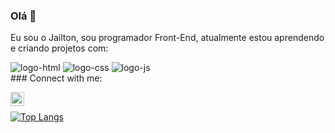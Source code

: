 ### Olá 👋

Eu sou o Jailton, sou programador Front-End, atualmente estou aprendendo e criando projetos com:

<img src="https://img.shields.io/badge/HTML-239120?style=for-the-badge&logo=html5&logoColor=white" alt= "logo-html"/>
<img src="https://img.shields.io/badge/CSS-239120?&style=for-the-badge&logo=css3&logoColor=white" alt="logo-css"/>
<img src="https://img.shields.io/badge/JavaScript-323330?style=for-the-badge&logo=javascript&logoColor=F7DF1E" alt="logo-js"/>
<br>
### Connect with me:

<p>
<a href="https://www.linkedin.com/in/jailton-vieira/">
<img align="left" alt="LinkedIn" width="22px" src="https://cdn.jsdelivr.net/npm/simple-icons@v3/icons/linkedin.svg" />
</a>
</p>
<br />


[![Top Langs](https://github-readme-stats.vercel.app/api/top-langs/?username=dev-jailton-junior&layout=compact&show_icons=true&theme=buefy)](https://github.com/dev-jailton-junior/github-readme-stats)

